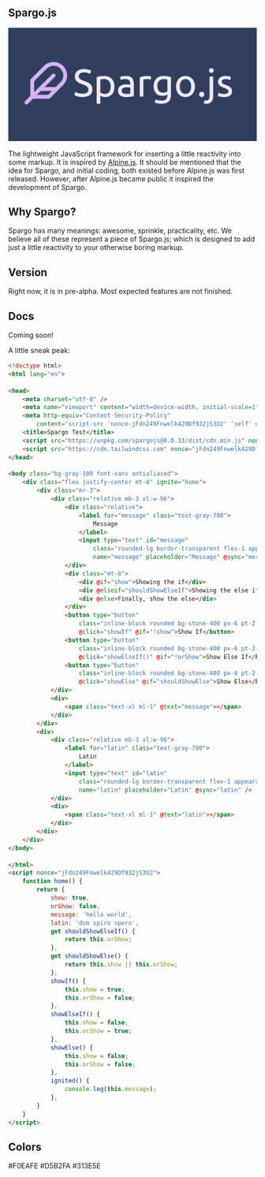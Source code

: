 ## Spargo.js

<p align="center"><img src="/logo_with_text.png" alt="Spargo.js Logo"></p>

The lightweight JavaScript framework for inserting a little reactivity into some markup. It is inspired by [Alpine.js](https://github.com/alpinejs/alpine). It should be mentioned that the idea for Spargo, and initial coding, both existed before Alpine.js was first released. However, after Alpine.js became public it inspired the development of Spargo.

## Why Spargo?

Spargo has many meanings: awesome, sprinkle, practicality, etc. We believe all of these represent a piece of Spargo.js; which is designed to add just a little reactivity to your otherwise boring markup.

## Version

Right now, it is in pre-alpha. Most expected features are not finished.

## Docs

Coming soon!

A little sneak peak:

```html
<!doctype html>
<html lang="en">

<head>
    <meta charset="utf-8" />
    <meta name="viewport" content="width=device-width, initial-scale=1">
    <meta http-equiv="Content-Security-Policy"
        content="script-src 'nonce-jFdn249Fnwelk429Df932jS3U2' 'self' data:; default-src 'self'; style-src https://cdn.tailwindcss.com 'unsafe-inline'">
    <title>Spargo Test</title>
    <script src="https://unpkg.com/spargojs@0.0.33/dist/cdn.min.js" nonce="jFdn249Fnwelk429Df932jS3U2" defer></script>
    <script src="https://cdn.tailwindcss.com" nonce="jFdn249Fnwelk429Df932jS3U2"></script>
</head>

<body class="bg-gray-100 font-sans antialiased">
    <div class="flex justify-center mt-8" ignite="home">
        <div class="mr-3">
            <div class="relative mb-3 xl:w-96">
                <div class="relative">
                    <label for="message" class="text-gray-700">
                        Message
                    </label>
                    <input type="text" id="message"
                        class="rounded-lg border-transparent flex-1 appearance-none border border-gray-300 w-full py-2 px-4 bg-white text-gray-700 placeholder-gray-400 shadow-sm text-base focus:outline-none focus:ring-2 focus:ring-stone-600 focus:border-transparent"
                        name="message" placeholder="Message" @sync="message" />
                </div>
                <div class="mt-8">
                    <div @if="show">Showing the if</div>
                    <div @elseif="shouldShowElseIf">Showing the else if</div>
                    <div @else>Finally, show the else</div>
                </div>
                <button type="button"
                    class="inline-block rounded bg-stone-400 px-6 pt-2.5 pb-2 text-xs font-medium uppercase leading-normal text-stone-900 transition duration-150 ease-in-out hover:bg-zinc-300 focus:bg-primary-zink-200 focus:outline-none focus:ring-0 active:bg-primary-zink-400"
                    @click="showIf" @if="!show">Show If</button>
                <button type="button"
                    class="inline-block rounded bg-stone-400 px-6 pt-2.5 pb-2 text-xs font-medium uppercase leading-normal text-stone-900 transition duration-150 ease-in-out hover:bg-zinc-300 focus:bg-primary-zink-200 focus:outline-none focus:ring-0 active:bg-primary-zink-400"
                    @click="showElseIf()" @if="!orShow">Show Else If</button>
                <button type="button"
                    class="inline-block rounded bg-stone-400 px-6 pt-2.5 pb-2 text-xs font-medium uppercase leading-normal text-stone-900 transition duration-150 ease-in-out hover:bg-zinc-300 focus:bg-primary-zink-200 focus:outline-none focus:ring-0 active:bg-primary-zink-400"
                    @click="showElse" @if="shouldShowElse">Show Else</button>
            </div>
            <div>
                <span class="text-xl ml-1" @text="message"></span>
            </div>
        </div>
        <div>
            <div class="relative mb-3 xl:w-96">
                <label for="latin" class="text-gray-700">
                    Latin
                </label>
                <input type="text" id="latin"
                    class="rounded-lg border-transparent flex-1 appearance-none border border-gray-300 w-full py-2 px-4 bg-white text-gray-700 placeholder-gray-400 shadow-sm text-base focus:outline-none focus:ring-2 focus:ring-stone-600 focus:border-transparent"
                    name="latin" placeholder="Latin" @sync="latin" />
            </div>
            <div>
                <span class="text-xl ml-1" @text="latin"></span>
            </div>
        </div>
    </div>
</body>

</html>
<script nonce="jFdn249Fnwelk429Df932jS3U2">
    function home() {
        return {
            show: true,
            orShow: false,
            message: 'hello world',
            latin: 'dum spiro spero',
            get shouldShowElseIf() {
                return this.orShow;
            },
            get shouldShowElse() {
                return this.show || this.orShow;
            },
            showIf() {
                this.show = true;
                this.orShow = false;
            },
            showElseIf() {
                this.show = false;
                this.orShow = true;
            },
            showElse() {
                this.show = false;
                this.orShow = false;
            },
            ignited() {
                console.log(this.message);
            },
        }
    }
</script>
```

## Colors
#F0EAFE
#D5B2FA
#313E5E